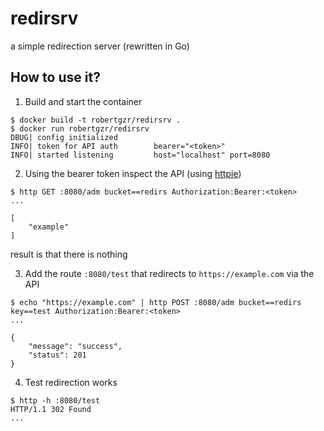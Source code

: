 # redirsrv

a simple redirection server (rewritten in Go)

## How to use it?

1. Build and start the container

```
$ docker build -t robertgzr/redirsrv .
$ docker run robertgzr/redirsrv
DBUG| config initialized
INFO| token for API auth        bearer="<token>"
INFO| started listening         host="localhost" port=8080
```

2. Using the bearer token inspect the API (using [httpie](http://httpie.org/))

```
$ http GET :8080/adm bucket==redirs Authorization:Bearer:<token>
...

[
    "example"
]
```

result is that there is nothing

3. Add the route `:8080/test` that redirects to `https://example.com` via the API

```
$ echo "https://example.com" | http POST :8080/adm bucket==redirs key==test Authorization:Bearer:<token>
...

{
    "message": "success",
    "status": 201
}
```

4. Test redirection works

```
$ http -h :8080/test
HTTP/1.1 302 Found
...
```
